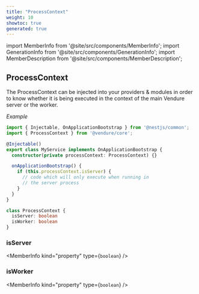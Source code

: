 ```yaml
---
title: "ProcessContext"
weight: 10
showtoc: true
generated: true
---
```

<!-- This file was generated from the Vendure source. Do not modify. Instead, re-run the "docs:build" script -->
import MemberInfo from '@site/src/components/MemberInfo';
import GenerationInfo from '@site/src/components/GenerationInfo';
import MemberDescription from '@site/src/components/MemberDescription';


## ProcessContext

<GenerationInfo sourceFile="packages/core/src/process-context/process-context.ts" sourceLine="31" packageName="@vendure/core" />

The ProcessContext can be injected into your providers & modules in order to know whether it
is being executed in the context of the main Vendure server or the worker.

*Example*

```ts
import { Injectable, OnApplicationBootstrap } from '@nestjs/common';
import { ProcessContext } from '@vendure/core';

@Injectable()
export class MyService implements OnApplicationBootstrap {
  constructor(private processContext: ProcessContext) {}

  onApplicationBootstrap() {
    if (this.processContext.isServer) {
      // code which will only execute when running in
      // the server process
    }
  }
}
```

```ts title="Signature"
class ProcessContext {
  isServer: boolean
  isWorker: boolean
}
```

<div className="members-wrapper">

### isServer

<MemberInfo kind="property" type={`boolean`}   />


### isWorker

<MemberInfo kind="property" type={`boolean`}   />




</div>
